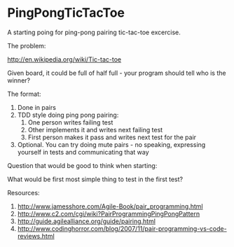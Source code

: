 PingPongTicTacToe
=================

A starting poing for ping-pong pairing tic-tac-toe excercise.

The problem:

http://en.wikipedia.org/wiki/Tic-tac-toe

Given board, it could be full of half full - your program should tell who is the winner?

The format:

1. Done in pairs
2. TDD style doing ping pong pairing:
    1. One person writes failing test
    2. Other implements it and writes next failing test
    3. First person makes it pass and writes next test for the pair
3. Optional. You can try doing mute pairs - no speaking, expressing yourself in tests and communicating that way

Question that would be good to think when starting:

What would be first most simple thing to test in the first test?

Resources:

1. http://www.jamesshore.com/Agile-Book/pair_programming.html 
2. http://www.c2.com/cgi/wiki?PairProgrammingPingPongPattern 
3. http://guide.agilealliance.org/guide/pairing.html 
4. http://www.codinghorror.com/blog/2007/11/pair-programming-vs-code-reviews.html


